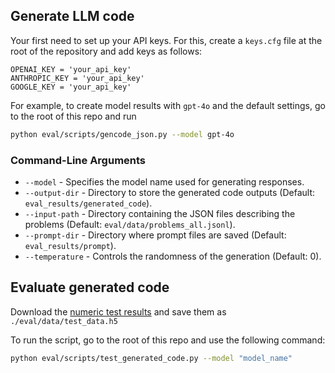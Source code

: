  ## **Generate LLM code**
  
Your first need to set up your API keys. For this, create a `keys.cfg` file at the root of the repository
and add keys as follows:

```
OPENAI_KEY = 'your_api_key'
ANTHROPIC_KEY = 'your_api_key'
GOOGLE_KEY = 'your_api_key' 
```

For example, to create  model results with `gpt-4o` and the default settings, go to the root of this repo and run 

```bash
python eval/scripts/gencode_json.py --model gpt-4o
```

### Command-Line Arguments

- `--model` - Specifies the model name used for generating responses.
- `--output-dir` - Directory to store the generated code outputs (Default: `eval_results/generated_code`).
- `--input-path` - Directory containing the JSON files describing the problems (Default: `eval/data/problems_all.jsonl`).
- `--prompt-dir` - Directory where prompt files are saved (Default: `eval_results/prompt`).
- `--temperature` - Controls the randomness of the generation (Default: 0).
  
## **Evaluate generated code**

Download the [numeric test results](https://drive.google.com/drive/folders/1W5GZW6_bdiDAiipuFMqdUhvUaHIj6-pR?usp=drive_link) and save them as `./eval/data/test_data.h5`

To run the script, go to the root of this repo and use the following command:

```bash
python eval/scripts/test_generated_code.py --model "model_name"
```
